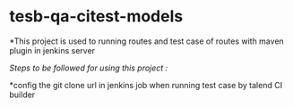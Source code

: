 # tesb-qa-citest-models
*This project is used to running routes and test case of routes with maven plugin in jenkins server

*Steps to be followed for using this project :*

*config the git clone url in jenkins job when running test case by talend CI builder


